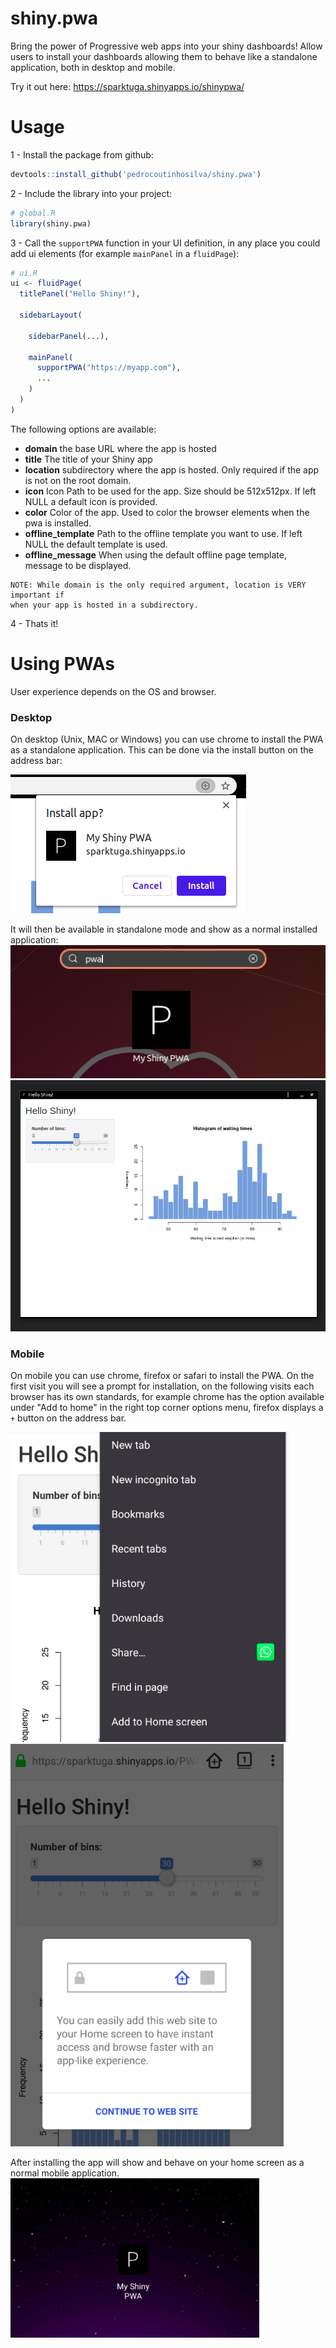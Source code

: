 # shiny.pwa
Bring the power of Progressive web apps into your shiny dashboards! Allow users to install your dashboards allowing them to behave like a standalone application, both in desktop and mobile.

Try it out here: https://sparktuga.shinyapps.io/shinypwa/

# Usage
1 - Install the package from github:
```R
devtools::install_github('pedrocoutinhosilva/shiny.pwa')
```

2 - Include the library into your project:
```R
# global.R
library(shiny.pwa)
```

3 - Call the `supportPWA` function in your UI definition, in any place you could add ui elements (for example `mainPanel` in a `fluidPage`):
```R
# ui.R
ui <- fluidPage(
  titlePanel("Hello Shiny!"),

  sidebarLayout(

    sidebarPanel(...),

    mainPanel(
      supportPWA("https://myapp.com"),
      ...
    )
  )
)
```
The following options are available:
- **domain** the base URL where the app is hosted
- **title** The title of your Shiny app
- **location** subdirectory where the app is hosted. Only required if the app is not on the root domain.
- **icon** Icon Path to be used for the app. Size should be 512x512px. If left NULL a default icon is provided.
- **color** Color of the app. Used to color the browser elements when the pwa is installed.
- **offline_template** Path to the offline template you want to use. If left NULL the default template is used.
- **offline_message** When using the default offline page template, message to be displayed.
```
NOTE: While domain is the only required argument, location is VERY important if
when your app is hosted in a subdirectory.
```

4 - Thats it!

# Using PWAs
User experience depends on the OS and browser.

### Desktop
On desktop (Unix, MAC or Windows) you can use chrome to install the PWA as a standalone application. This can be done via the install button on the address bar:

![Screenshot](man/figures/chrome-desktop.png)

It will then be available in standalone mode and show as a normal installed application:
![Screenshot](man/figures/installed-desktop.png)
![Screenshot](man/figures/standalone-desktop.png)

### Mobile
On mobile you can use chrome, firefox or safari to install the PWA. On the first visit you will see a prompt for installation, on the following visits each browser has its own standards, for example chrome has the option available under "Add to home" in the right top corner options menu, firefox displays a `+` button on the address bar.

![Screenshot](man/figures/chrome-mobile.png)
![Screenshot](man/figures/firefox-mobile.png)

After installing the app will show and behave on your home screen as a normal mobile application.
![Screenshot](man/figures/installed-mobile.png)
